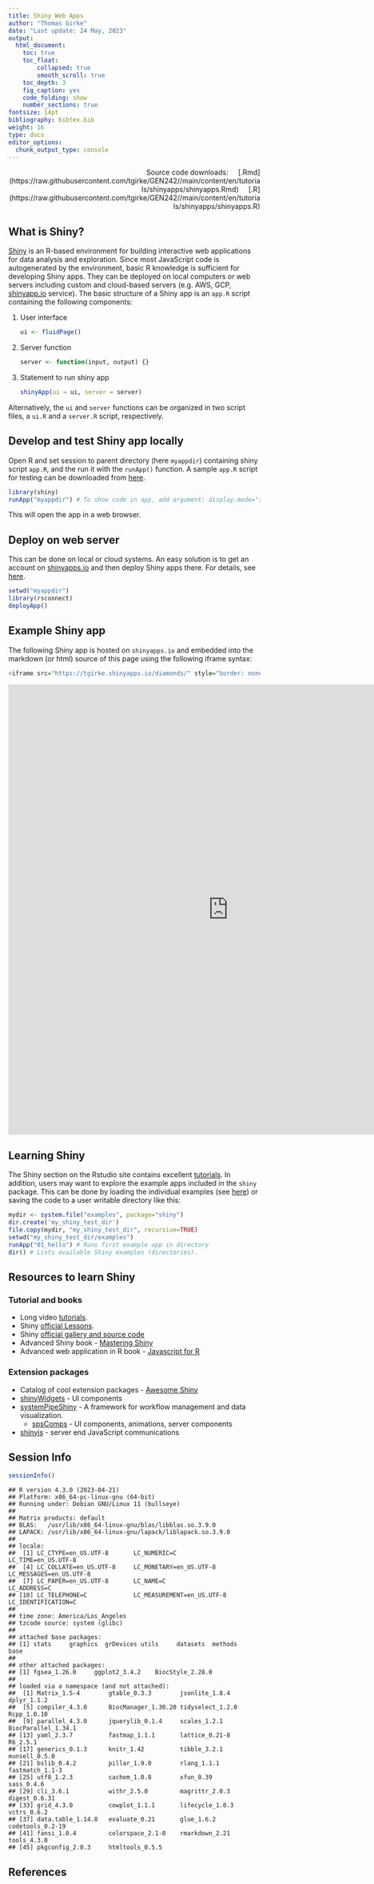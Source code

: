 ```yaml
---
title: Shiny Web Apps
author: "Thomas Girke"
date: "Last update: 24 May, 2023" 
output:
  html_document:
    toc: true
    toc_float:
        collapsed: true
        smooth_scroll: true
    toc_depth: 3
    fig_caption: yes
    code_folding: show
    number_sections: true
fontsize: 14pt
bibliography: bibtex.bib
weight: 16
type: docs
editor_options: 
  chunk_output_type: console
---
```


<!--
- Compile from command-line
Rscript -e "rmarkdown::render('shinyapps.Rmd', c('html_document'), clean=F); knitr::knit('shinyapps.Rmd', tangle=TRUE)"
-->

<script type="text/javascript">
document.addEventListener("DOMContentLoaded", function() {
  document.querySelector("h1").className = "title";
});
</script>
<script type="text/javascript">
document.addEventListener("DOMContentLoaded", function() {
  var links = document.links;  
  for (var i = 0, linksLength = links.length; i < linksLength; i++)
    if (links[i].hostname != window.location.hostname)
      links[i].target = '_blank';
});
</script>



<div style="text-align: right"> 
Source code downloads: &nbsp; &nbsp;
[.Rmd](https://raw.githubusercontent.com/tgirke/GEN242//main/content/en/tutorials/shinyapps/shinyapps.Rmd)  &nbsp; &nbsp; 
[.R](https://raw.githubusercontent.com/tgirke/GEN242//main/content/en/tutorials/shinyapps/shinyapps.R) 
</div>

## What is Shiny?

[Shiny](https://shiny.rstudio.com/gallery/) is an R-based environment for building interactive web applications for
data analysis and exploration. Since most JavaScript code is autogenerated by
the environment, basic R knowledge is sufficient for developing Shiny apps. 
They can be deployed on local computers or web servers including custom and cloud-based servers (e.g.
AWS, GCP, [shinyapp.io](http://www.shinyapps.io/) service). The basic structure of a Shiny app is an
`app.R` script containing the following components:

1. User interface
    
    ```r
    ui <- fluidPage()
    ```

2. Server function
    
    ```r
    server <- function(input, output) {}
    ```
3. Statement to run shiny app
    
    ```r
    shinyApp(ui = ui, server = server)
    ```

Alternatively, the `ui` and `server` functions can be organized in two script files, a `ui.R` and a `server.R` script, respectively. 

## Develop and test Shiny app locally

Open R and set session to parent directory (here `myappdir`) containing shiny script `app.R`, and the
run it with the `runApp()` function. A sample `app.R` script for testing can be downloaded from [here](https://raw.githubusercontent.com/tgirke/GEN242/gh-pages/_vignettes/07_Rbasics/shinyapp/app.R).


```r
library(shiny)
runApp("myappdir") # To show code in app, add argument: display.mode="showcase" 
```
This will open the app in a web browser.

## Deploy on web server

This can be done on local or cloud systems. An easy solution is to get an account on [shinyapps.io](http://www.shinyapps.io/)
and then deploy Shiny apps there. For details, see [here](https://shiny.rstudio.com/deploy/).


```r
setwd("myappdir")
library(rsconnect)
deployApp()
```

## Example Shiny app

The following Shiny app is hosted on `shinyapps.io` and embedded into the markdown (or html) source of this page
using the following iframe syntax:


```r
<iframe src="https://tgirke.shinyapps.io/diamonds/" style="border: none; width: 880px; height: 900px"></iframe>
```

<iframe src="https://tgirke.shinyapps.io/diamonds/" style="border: none; width: 880px; height: 900px"></iframe>


## Learning Shiny

The Shiny section on the Rstudio site contains excellent [tutorials](https://shiny.rstudio.com/tutorial/).
In addition, users may want to explore the example apps included in the `shiny` package. This can be
done by loading the individual examples (see [here](https://shiny.rstudio.com/tutorial/written-tutorial/lesson1/)) or saving
the code to a user writable directory like this:


```r
mydir <- system.file("examples", package="shiny")
dir.create('my_shiny_test_dir')
file.copy(mydir, "my_shiny_test_dir", recursive=TRUE)
setwd("my_shiny_test_dir/examples")
runApp("01_hello") # Runs first example app in directory 
dir() # Lists available Shiny examples (directories). 
```

## Resources to learn Shiny

### Tutorial and books 

- Long video [tutorials](https://shiny.rstudio.com/tutorial/).
- Shiny [official Lessons](https://shiny.rstudio.com/tutorial/written-tutorial/lesson1/).
- Shiny [official gallery and source code](https://shiny.rstudio.com/gallery/)
- Advanced Shiny book - [Mastering Shiny](https://mastering-shiny.org/index.html)
- Advanced web application in R book - [Javascript for R](https://book.javascript-for-r.com/)

### Extension packages
- Catalog of cool extension packages - [Awesome Shiny](https://github.com/nanxstats/awesome-shiny-extensions)
- [shinyWidgets](https://github.com/dreamRs/shinyWidgets) - UI components
- [systemPipeShiny](https://systempipe.org/sps/) - A framework for workflow management and data visualization.
    - [spsComps](https://systempipe.org/sps/dev/spscomps/) - UI components, animations, server components
- [shinyjs](https://deanattali.com/shinyjs/) - server end JavaScript communications

## Session Info


```r
sessionInfo()
```

```
## R version 4.3.0 (2023-04-21)
## Platform: x86_64-pc-linux-gnu (64-bit)
## Running under: Debian GNU/Linux 11 (bullseye)
## 
## Matrix products: default
## BLAS:   /usr/lib/x86_64-linux-gnu/blas/libblas.so.3.9.0 
## LAPACK: /usr/lib/x86_64-linux-gnu/lapack/liblapack.so.3.9.0
## 
## locale:
##  [1] LC_CTYPE=en_US.UTF-8       LC_NUMERIC=C               LC_TIME=en_US.UTF-8       
##  [4] LC_COLLATE=en_US.UTF-8     LC_MONETARY=en_US.UTF-8    LC_MESSAGES=en_US.UTF-8   
##  [7] LC_PAPER=en_US.UTF-8       LC_NAME=C                  LC_ADDRESS=C              
## [10] LC_TELEPHONE=C             LC_MEASUREMENT=en_US.UTF-8 LC_IDENTIFICATION=C       
## 
## time zone: America/Los_Angeles
## tzcode source: system (glibc)
## 
## attached base packages:
## [1] stats     graphics  grDevices utils     datasets  methods   base     
## 
## other attached packages:
## [1] fgsea_1.26.0     ggplot2_3.4.2    BiocStyle_2.28.0
## 
## loaded via a namespace (and not attached):
##  [1] Matrix_1.5-4        gtable_0.3.3        jsonlite_1.8.4      dplyr_1.1.2        
##  [5] compiler_4.3.0      BiocManager_1.30.20 tidyselect_1.2.0    Rcpp_1.0.10        
##  [9] parallel_4.3.0      jquerylib_0.1.4     scales_1.2.1        BiocParallel_1.34.1
## [13] yaml_2.3.7          fastmap_1.1.1       lattice_0.21-8      R6_2.5.1           
## [17] generics_0.1.3      knitr_1.42          tibble_3.2.1        munsell_0.5.0      
## [21] bslib_0.4.2         pillar_1.9.0        rlang_1.1.1         fastmatch_1.1-3    
## [25] utf8_1.2.3          cachem_1.0.8        xfun_0.39           sass_0.4.6         
## [29] cli_3.6.1           withr_2.5.0         magrittr_2.0.3      digest_0.6.31      
## [33] grid_4.3.0          cowplot_1.1.1       lifecycle_1.0.3     vctrs_0.6.2        
## [37] data.table_1.14.8   evaluate_0.21       glue_1.6.2          codetools_0.2-19   
## [41] fansi_1.0.4         colorspace_2.1-0    rmarkdown_2.21      tools_4.3.0        
## [45] pkgconfig_2.0.3     htmltools_0.5.5
```

## References
